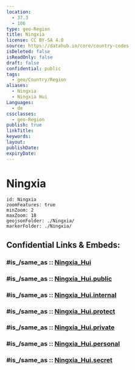 ```yaml
---
location:
  - 37.3
  - 106
type: geo-Region
title: Ningxia
license: CC BY-SA 4.0
source: https://datahub.io/core/country-codes
isDeleted: false
isReadOnly: false
draft: false
confidential: public
tags:
  - geo/Country/Region
aliases:
  - Ningxia
  - Ningxia Hui
Languages:
  - de
cssclasses:
  - geo-Region
publish: true
linkTitle:
keywords:
layout:
publishDate:
expiryDate:
---
```


# Ningxia

```leaflet
id: Ningxia
zoomFeatures: true 
minZoom: 2 
maxZoom: 18
geojsonFolder: ./Ningxia/
markerFolder: ./Ningxia/
```


## Confidential Links & Embeds: 

### #is_/same_as :: [Ningxia_Hui](/_Standards/Earth/Continent/Asia/Asia~East/China/provinces~China/Ningxia_Hui.md) 

### #is_/same_as :: [Ningxia_Hui.public](/_public/Earth/Continent/Asia/Asia~East/China/provinces~China/Ningxia_Hui.public.md) 

### #is_/same_as :: [Ningxia_Hui.internal](/_internal/Earth/Continent/Asia/Asia~East/China/provinces~China/Ningxia_Hui.internal.md) 

### #is_/same_as :: [Ningxia_Hui.protect](/_protect/Earth/Continent/Asia/Asia~East/China/provinces~China/Ningxia_Hui.protect.md) 

### #is_/same_as :: [Ningxia_Hui.private](/_private/Earth/Continent/Asia/Asia~East/China/provinces~China/Ningxia_Hui.private.md) 

### #is_/same_as :: [Ningxia_Hui.personal](/_personal/Earth/Continent/Asia/Asia~East/China/provinces~China/Ningxia_Hui.personal.md) 

### #is_/same_as :: [Ningxia_Hui.secret](/_secret/Earth/Continent/Asia/Asia~East/China/provinces~China/Ningxia_Hui.secret.md)

